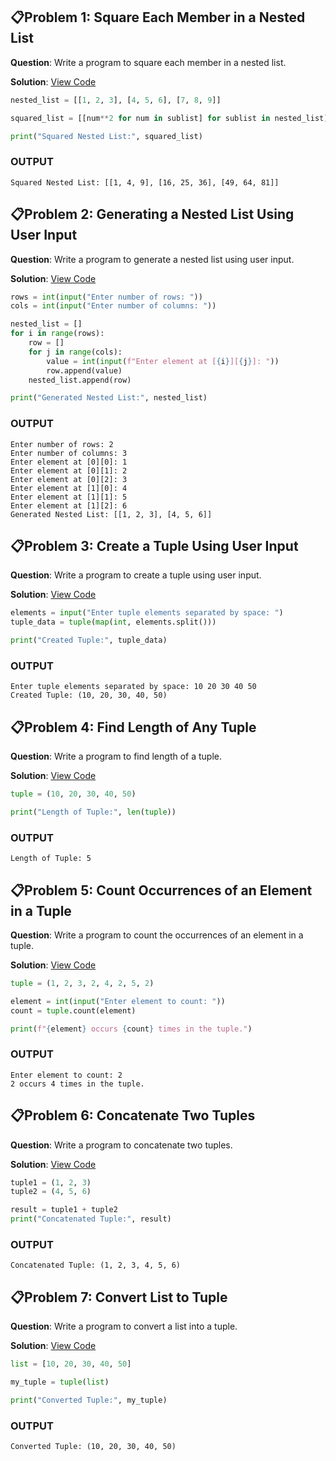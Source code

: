 ## 📋Problem 1: Square Each Member in a Nested List

**Question**: Write a program to square each member in a nested list.

**Solution**: [View Code](Problem1.py)

```python
nested_list = [[1, 2, 3], [4, 5, 6], [7, 8, 9]]

squared_list = [[num**2 for num in sublist] for sublist in nested_list]

print("Squared Nested List:", squared_list)
```
### OUTPUT

```
Squared Nested List: [[1, 4, 9], [16, 25, 36], [49, 64, 81]]
```
## 📋Problem 2: Generating a Nested List Using User Input

**Question**: Write a program to generate a nested list using user input.

**Solution**: [View Code](Problem2.py)

```python
rows = int(input("Enter number of rows: "))
cols = int(input("Enter number of columns: "))

nested_list = []
for i in range(rows):
    row = []
    for j in range(cols):
        value = int(input(f"Enter element at [{i}][{j}]: "))
        row.append(value)
    nested_list.append(row)

print("Generated Nested List:", nested_list)
```
### OUTPUT

```
Enter number of rows: 2
Enter number of columns: 3
Enter element at [0][0]: 1
Enter element at [0][1]: 2
Enter element at [0][2]: 3
Enter element at [1][0]: 4
Enter element at [1][1]: 5
Enter element at [1][2]: 6
Generated Nested List: [[1, 2, 3], [4, 5, 6]]
```
## 📋Problem 3: Create a Tuple Using User Input

**Question**: Write a program to create a tuple using user input.

**Solution**: [View Code](Problem3.py)

```python
elements = input("Enter tuple elements separated by space: ")
tuple_data = tuple(map(int, elements.split()))

print("Created Tuple:", tuple_data)
```
### OUTPUT

```
Enter tuple elements separated by space: 10 20 30 40 50
Created Tuple: (10, 20, 30, 40, 50)
```
## 📋Problem 4: Find Length of Any Tuple

**Question**: Write a program to find length of a tuple.

**Solution**: [View Code](Problem4.py)

```python
tuple = (10, 20, 30, 40, 50)

print("Length of Tuple:", len(tuple))
```
### OUTPUT

```
Length of Tuple: 5
```
## 📋Problem 5: Count Occurrences of an Element in a Tuple

**Question**: Write a program to count the occurrences of an element in a tuple.

**Solution**: [View Code](Problem5.py)

```python
tuple = (1, 2, 3, 2, 4, 2, 5, 2)

element = int(input("Enter element to count: "))
count = tuple.count(element)

print(f"{element} occurs {count} times in the tuple.")
```
### OUTPUT

```
Enter element to count: 2
2 occurs 4 times in the tuple.
```
## 📋Problem 6: Concatenate Two Tuples

**Question**: Write a program to concatenate two tuples.

**Solution**: [View Code](Problem6.py)

```python
tuple1 = (1, 2, 3)
tuple2 = (4, 5, 6)

result = tuple1 + tuple2
print("Concatenated Tuple:", result)
```
### OUTPUT

```
Concatenated Tuple: (1, 2, 3, 4, 5, 6)
```
## 📋Problem 7: Convert List to Tuple

**Question**: Write a program to convert a list into a tuple.

**Solution**: [View Code](Problem7.py)

```python
list = [10, 20, 30, 40, 50]

my_tuple = tuple(list)

print("Converted Tuple:", my_tuple)
```
### OUTPUT

```
Converted Tuple: (10, 20, 30, 40, 50)
```